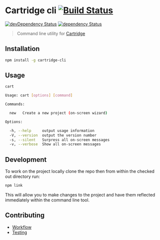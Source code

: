# Cartridge cli  [![Build Status][travis-image]][travis-url]

[![devDependency Status][dev-dependency-image]][dev-dependency-url]
[![dependency Status][dependency-image]][dependency-url]


> Command line utility for [Cartridge](https://github.com/cartridge/cartridge)

## Installation
```sh
npm install -g cartridge-cli
```

## Usage
```sh
cart
```

```sh
Usage: cart [options] [command]

Commands:

  new   Create a new project (on-screen wizard)

Options:

  -h, --help     output usage information
  -V, --version  output the version number
  -s, --silent   Surpress all on-screen messages
  -v, --verbose  Show all on-screen messages
```

## Development
To work on the project locally clone the repo then from within the checked out directory run:

```sh
npm link
```
This will allow you to make changes to the project and have them reflected immediately within the command line tool.

## Contributing
* [Workflow](docs/contributing/workflow.md)
* [Testing](docs/contributing/testing.md)




[travis-url]: http://travis-ci.org/cartridge/cartridge-cli
[travis-image]: https://secure.travis-ci.org/cartridge/cartridge-cli.svg?branch=develop

[dev-dependency-url]: https://david-dm.org/cartridge-cli#info=devDependencies
[dev-dependency-image]: https://david-dm.org/cartridge/cartridge-cli/dev-status.svg

[dependency-url]: https://david-dm.org/code-computerlove/cartridge-cli
[dependency-image]: https://david-dm.org/cartridge/cartridge-cli.svg
